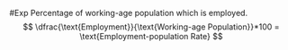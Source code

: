 #Exp 
Percentage of working-age population which is employed.
$$
\dfrac{\text{Employment}}{\text{Working-age Population}}*100 = \text{Employment-population Rate}
$$
